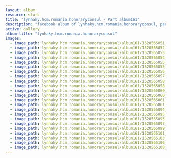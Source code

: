 ```yaml
---
layout: album
resource: stars
title: "lynhaky.hcm.romania.honoraryconsul - Part album161"
description: "facebook album of lynhaky.hcm.romania.honoraryconsul, part album161."
active: gallery
album-title: "lynhaky.hcm.romania.honoraryconsul"
images:
  - image_path: lynhaky.hcm.romania.honoraryconsul/album161/1520565051_0-hinh-chi-ky-1-1.jpg
  - image_path: lynhaky.hcm.romania.honoraryconsul/album161/1520565052_0-hinh-chi-ky-2-12.jpg
  - image_path: lynhaky.hcm.romania.honoraryconsul/album161/1520565053_0-hinh-chi-ky-3-19.jpg
  - image_path: lynhaky.hcm.romania.honoraryconsul/album161/1520565054_0-hinh-chi-ky-4-20.jpg
  - image_path: lynhaky.hcm.romania.honoraryconsul/album161/1520565055_0-hinh-chi-ky-5-21.jpg
  - image_path: lynhaky.hcm.romania.honoraryconsul/album161/1520565055_0-hinh-chi-ky-6-22.jpg
  - image_path: lynhaky.hcm.romania.honoraryconsul/album161/1520565056_0-hinh-chi-ky-7-23.jpg
  - image_path: lynhaky.hcm.romania.honoraryconsul/album161/1520565057_0-hinh-chi-ky-8-24.jpg
  - image_path: lynhaky.hcm.romania.honoraryconsul/album161/1520565058_0-hinh-chi-ky-10-2.jpg
  - image_path: lynhaky.hcm.romania.honoraryconsul/album161/1520565058_0-hinh-chi-ky-9-25.jpg
  - image_path: lynhaky.hcm.romania.honoraryconsul/album161/1520565060_0-hinh-chi-ky-11-3.jpg
  - image_path: lynhaky.hcm.romania.honoraryconsul/album161/1520565060_0-hinh-chi-ky-12-4.jpg
  - image_path: lynhaky.hcm.romania.honoraryconsul/album161/1520565061_0-hinh-chi-ky-13-5.jpg
  - image_path: lynhaky.hcm.romania.honoraryconsul/album161/1520565061_0-hinh-chi-ky-14-6.jpg
  - image_path: lynhaky.hcm.romania.honoraryconsul/album161/1520565094_0-hinh-chi-ky-15-7.jpg
  - image_path: lynhaky.hcm.romania.honoraryconsul/album161/1520565095_0-hinh-chi-ky-16-8.jpg
  - image_path: lynhaky.hcm.romania.honoraryconsul/album161/1520565095_0-hinh-chi-ky-17-9.jpg
  - image_path: lynhaky.hcm.romania.honoraryconsul/album161/1520565097_0-hinh-chi-ky-18-10.jpg
  - image_path: lynhaky.hcm.romania.honoraryconsul/album161/1520565099_0-hinh-chi-ky-19-11.jpg
  - image_path: lynhaky.hcm.romania.honoraryconsul/album161/1520565101_0-hinh-chi-ky-20-13.jpg
  - image_path: lynhaky.hcm.romania.honoraryconsul/album161/1520565103_0-hinh-chi-ky-21-14.jpg
  - image_path: lynhaky.hcm.romania.honoraryconsul/album161/1520565106_0-hinh-chi-ky-22-15.jpg
  - image_path: lynhaky.hcm.romania.honoraryconsul/album161/1520565108_0-hinh-chi-ky-23-16.jpg
---
```

